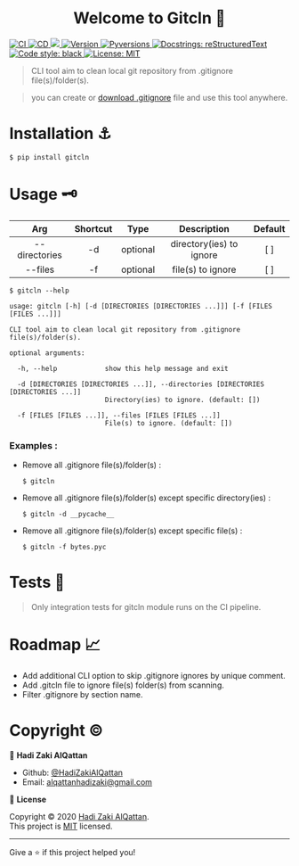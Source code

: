 <h1 align="center">Welcome to Gitcln 👋</h1>
<p>
  <a href="https://github.com/HadiZakiAlQattan/gitcln/actions?query=workflow%3ACI"><img alt="CI" src="https://github.com/HadiZakiAlQattan/gitcln/workflows/CI/badge.svg"/>
  </a>
  <a href="https://github.com/HadiZakiAlQattan/gitcln/actions?query=workflow%3ACD"><img alt="CD" src="https://github.com/HadiZakiAlQattan/gitcln/workflows/CD/badge.svg"/>
  </a>
  <a href="https://www.codacy.com?utm_source=github.com&amp;utm_medium=referral&amp;utm_content=HadiZakiAlQattan/gitcln&amp;utm_campaign=Badge_Grade"><img src="https://api.codacy.com/project/badge/Grade/83e7567f13a3406a81bcc37f7f5289f6"/>
  </a>
  <a href="https://pypi.org/project/gitcln/" target="_blank">  
    <img alt="Version" src="https://img.shields.io/github/release/HadiZakiAlQattan/gitcln.svg" />
  </a>
  <a href="https://pypi.org/project/gitcln/"><img alt="Pyversions" src="https://img.shields.io/pypi/pyversions/gitcln.svg">
  </a>
  <a href="https://docutils.sourceforge.io/rst.html"><img alt="Docstrings: reStructuredText" src="https://img.shields.io/badge/docstrings-reStructuredText-gree.svg">
  </a>
  <a href="https://github.com/psf/black"><img alt="Code style: black" src="https://img.shields.io/badge/code%20style-black-000000.svg">
  </a>
  <a href="https://github.com/HadiZakiAlQattan/sudoku/blob/master/LICENSE" target="_blank">  
    <img alt="License: MIT" src="https://img.shields.io/badge/License-MIT-blue.svg" />
  </a>
</p>

> CLI tool aim to clean local git repository from .gitignore file(s)/folder(s).

> you can create or [download .gitignore](https://github.com/github/gitignore) file and use this tool anywhere.

# Installation ⚓

```shell 
$ pip install gitcln
```

# Usage 🗝

|Arg|Shortcut|Type|Description|Default|
|:---:|:---:|:---:|:---:|:---:|
|--directories|-d|optional|directory(ies) to ignore|[ ]|
|--files|-f|optional|file(s) to ignore|[ ]|
```shell 
$ gitcln --help
```
```shell
usage: gitcln [-h] [-d [DIRECTORIES [DIRECTORIES ...]]] [-f [FILES [FILES ...]]]

CLI tool aim to clean local git repository from .gitignore file(s)/folder(s).

optional arguments:

  -h, --help            show this help message and exit

  -d [DIRECTORIES [DIRECTORIES ...]], --directories [DIRECTORIES [DIRECTORIES ...]]
                        Directory(ies) to ignore. (default: [])

  -f [FILES [FILES ...]], --files [FILES [FILES ...]]
                        File(s) to ignore. (default: [])
```

### Examples : 

- Remove all .gitignore file(s)/folder(s) :
    ```shell 
    $ gitcln
    ```
- Remove all .gitignore file(s)/folder(s) except specific directory(ies) :
    ```shell 
    $ gitcln -d __pycache__
    ```
- Remove all .gitignore file(s)/folder(s) except specific file(s) :
    ```shell 
    $ gitcln -f bytes.pyc
    ```

# Tests 🧪

> Only integration tests for gitcln module runs on the CI pipeline.

# Roadmap 📈

* Add additional CLI option to skip .gitignore ignores by unique comment.
* Add .gitcln file to ignore file(s) folder(s) from scanning.
* Filter .gitignore by section name.

# Copyright ©

👤 **Hadi Zaki AlQattan**

* Github: [@HadiZakiAlQattan](https://github.com/HadiZakiAlQattan)
* Email: <alqattanhadizaki@gmail.com>

📝 **License**

Copyright © 2020 [Hadi Zaki AlQattan](https://github.com/HadiZakiAlQattan).<br />
This project is [MIT](https://github.com/HadiZakiAlQattan/sudoku/blob/master/LICENSE) licensed.

***
Give a ⭐️ if this project helped you!
